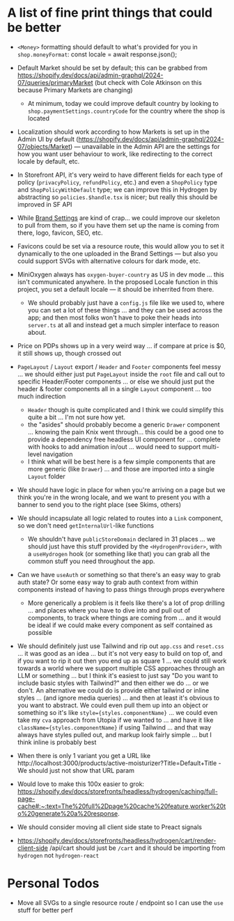 # A list of fine print things that could be better

- `<Money>` formatting should default to what's provided for you in `shop.moneyFormat`: const locale = await response.json();
- Default Market should be set by default; this can be grabbed from https://shopify.dev/docs/api/admin-graphql/2024-07/queries/primaryMarket (but check with Cole Atkinson on this because Primary Markets are changing)
  - At minimum, today we could improve default country by looking to `shop.paymentSettings.countryCode` for the country where the shop is located
- Localization should work according to how Markets is set up in the Admin UI by default (https://shopify.dev/docs/api/admin-graphql/2024-07/objects/Market) — unavailable in the Admin API are the settings for how you want user behaviour to work, like redirecting to the correct locale by default, etc.
- In Storefront API, it's very weird to have different fields for each type of policy (`privacyPolicy`, `refundPolicy`, etc.) and even a `ShopPolicy` type and `ShopPolicyWithDefault` type; we can improve this in Hydrogen by abstracting so `policies.$handle.tsx` is nicer; but really this should be improved in SF API
- While [Brand Settings](https://shopify.dev/docs/api/storefront/2024-07/objects/Shop#field-brand) are kind of crap… we could improve our skeleton to pull from them, so if you have them set up the name is coming from there, logo, favicon, SEO, etc.
- Favicons could be set via a resource route, this would allow you to set it dynamically to the one uploaded in the Brand Settings — but also you could support SVGs with alternative colours for dark mode, etc.

- MiniOxygen always has `oxygen-buyer-country` as US in dev mode … this isn't communicated anywhere. In the proposed Locale function in this project, you set a default locale — it should be inherrited from there.
  - We should probably just have a `config.js` file like we used to, where you can set a lot of these things … and they can be used across the app; and then most folks won't have to poke their heads into `server.ts` at all and instead get a much simpler interface to reason about.
- Price on PDPs shows up in a very weird way … if compare at price is $0, it still shows up, though crossed out
- `PageLayout` / `Layout` export / `Header` and `Footer` components feel messy … we should either just put `PageLayout` inside the `root` file and call out to specific Header/Footer components … or else we should just put the header & footer components all in a single `Layout` component … too much indirection
  - `Header` though is quite complicated and I think we could simplify this quite a bit … I'm not sure how yet.
  - the "asides" should probably become a generic `Drawer` component … knowing the pain Knix went through… this could be a good one to provide a dependency free headless UI component for … complete with hooks to add animation in/out … would need to support multi-level navigation
  - I think what will be best here is a few simple components that are more generic (like `Drawer`) … and those are imported into a single `Layout` folder
- We should have logic in place for when you're arriving on a page but we think you're in the wrong locale, and we want to present you with a banner to send you to the right place (see Skims, others)
- We should incapsulate all logic related to routes into a `Link` component, so we don't need `getInternalUrl`-like functions
  - We shouldn't have `publicStoreDomain` declared in 31 places … we should just have this stuff provided by the `<HydrogenProvider>`, with a `useHydrogen` hook (or something like that) you can grab all the common stuff you need throughout the app.
- Can we have `useAuth` or something so that there's an easy way to grab auth state? Or some easy way to grab auth context from within components instead of having to pass things through props everywhere
  - More generically a problem is it feels like there's a lot of prop drilling … and places where you have to dive into and pull out of components, to track where things are coming from … and it would be ideal if we could make every component as self contained as possible
- We should definitely just use Tailwind and rip out `app.css` and `reset.css` … it was good as an idea … but it's not very easy to build on top of, and if you want to rip it out then you end up as square 1 … we could still work towards a world where we support multiple CSS approaches through an LLM or something … but I think it's easiest to just say "Do you want to include basic styles with Tailwind?" and then either we do … or we don't. An alternative we could do is provide either tailwind or inline styles … (and ignore media queries) … and then at least it's obvious to you want to abstract. We could even pull them up into an object or something so it's like `style={styles.componentName}` … we could even take my `cva` approach from Utopia if we wanted to … and have it like `className={styles.componentName}` if using Tailwind … and that way always have styles pulled out, and markup look fairly simple … but I think inline is probably best
- When there is only 1 variant you get a URL like http://localhost:3000/products/active-moisturizer?Title=Default+Title - We should just not show that URL param
- Would love to make this 100x easier to grok: https://shopify.dev/docs/storefronts/headless/hydrogen/caching/full-page-cache#:~:text=The%20full%2Dpage%20cache%20feature,worker%20to%20generate%20a%20response.
- We should consider moving all client side state to Preact signals
- https://shopify.dev/docs/storefronts/headless/hydrogen/cart/render-client-side /api/cart should just be `/cart` and it should be importing from `hydrogen` not `hydrogen-react`

# Personal Todos

- Move all SVGs to a single resource route / endpoint so I can use the `use` stuff for better perf
